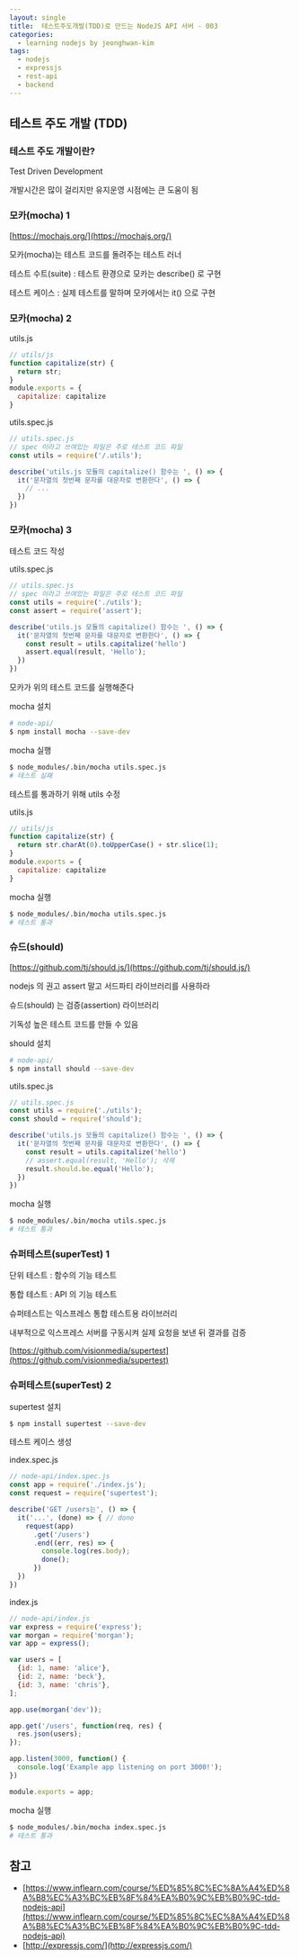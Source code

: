 ```yaml
---
layout: single
title:  테스트주도개발(TDD)로 만드는 NodeJS API 서버 - 003
categories: 
  - learning nodejs by jeonghwan-kim
tags: 
  - nodejs
  - expressjs
  - rest-api
  - backend
---
```


## 테스트 주도 개발 (TDD)

### 테스트 주도 개발이란?

Test Driven Development

개발시간은 많이 걸리지만 유지운영 시점에는 큰 도움이 됨

### 모카(mocha) 1

[https://mochajs.org/](https://mochajs.org/)

모카(mocha)는 테스트 코드를 돌려주는 테스트 러너

테스트 수트(suite) : 테스트 환경으로 모카는 describe() 로 구현

테스트 케이스 : 실제 테스트를 말하며 모카에서는 it() 으로 구현

### 모카(mocha) 2

utils.js

```js
// utils/js
function capitalize(str) {
  return str;
}
module.exports = {
  capitalize: capitalize
}
```

utils.spec.js

```js
// utils.spec.js
// spec 이라고 쓰여있는 파일은 주로 테스트 코드 파일
const utils = require('/.utils');

describe('utils.js 모듈의 capitalize() 함수는 ', () => {
  it('문자열의 첫번째 문자를 대문자로 변환한다', () => {
    // ...
  })
})
```

### 모카(mocha) 3

테스트 코드 작성

utils.spec.js

```js
// utils.spec.js
// spec 이라고 쓰여있는 파일은 주로 테스트 코드 파일
const utils = require('./utils');
const assert = require('assert');

describe('utils.js 모듈의 capitalize() 함수는 ', () => {
  it('문자열의 첫번째 문자를 대문자로 변환한다', () => {
    const result = utils.capitalize('hello')
    assert.equal(result, 'Hello');
  })
})
```

모카가 위의 테스트 코드를 실행해준다

mocha 설치

```bash
# node-api/
$ npm install mocha --save-dev
```

mocha 실행

```bash
$ node_modules/.bin/mocha utils.spec.js
# 테스트 실패
```

테스트를 통과하기 위해 utils 수정

utils.js

```js
// utils/js
function capitalize(str) {
  return str.charAt(0).toUpperCase() + str.slice(1);
}
module.exports = {
  capitalize: capitalize
}
```

mocha 실행

```bash
$ node_modules/.bin/mocha utils.spec.js
# 테스트 통과
```

### 슈드(should)

[https://github.com/tj/should.js/](https://github.com/tj/should.js/)

nodejs 의 권고 assert 말고 서드파티 라이브러리를 사용하라

슈드(should) 는 검증(assertion) 라이브러리

기독성 높은 테스트 코드를 만들 수 있음

should 설치

```bash
# node-api/
$ npm install should --save-dev
```


utils.spec.js

```js
// utils.spec.js
const utils = require('./utils');
const should = require('should');

describe('utils.js 모듈의 capitalize() 함수는 ', () => {
  it('문자열의 첫번째 문자를 대문자로 변환한다', () => {
    const result = utils.capitalize('hello')
    // assert.equal(result, 'Hello'); 삭제
    result.should.be.equal('Hello');
  })
})
```

mocha 실행

```bash
$ node_modules/.bin/mocha utils.spec.js
# 테스트 통과
```

### 슈퍼테스트(superTest) 1

단위 테스트 : 함수의 기능 테스트

통합 테스트 : API 의 기능 테스트

슈퍼테스트는 익스프레스 통합 테스트용 라이브러리

내부적으로 익스프레스 서버를 구동시켜 실제 요청을 보낸 뒤 결과를 검증

[https://github.com/visionmedia/supertest](https://github.com/visionmedia/supertest)

### 슈퍼테스트(superTest) 2

supertest 설치

```bash
$ npm install supertest --save-dev
```

테스트 케이스 생성

index.spec.js

```js
// node-api/index.spec.js
const app = require('./index.js');
const request = require('supertest');

describe('GET /users는', () => {
  it('...', (done) => { // done
    request(app)
      .get('/users')
      .end((err, res) => {
        console.log(res.body);
        done();
      })
  })
})
```

index.js

```js
// node-api/index.js
var express = require('express');
var morgan = require('morgan');
var app = express();

var users = [
  {id: 1, name: 'alice'},
  {id: 2, name: 'beck'},
  {id: 3, name: 'chris'},
];

app.use(morgan('dev'));

app.get('/users', function(req, res) {
  res.json(users);
});

app.listen(3000, function() {
  console.log('Example app listening on port 3000!');
})

module.exports = app;
```

mocha 실행

```bash
$ node_modules/.bin/mocha index.spec.js
# 테스트 통과
```

## 참고
- [https://www.inflearn.com/course/%ED%85%8C%EC%8A%A4%ED%8A%B8%EC%A3%BC%EB%8F%84%EA%B0%9C%EB%B0%9C-tdd-nodejs-api](https://www.inflearn.com/course/%ED%85%8C%EC%8A%A4%ED%8A%B8%EC%A3%BC%EB%8F%84%EA%B0%9C%EB%B0%9C-tdd-nodejs-api)
- [http://expressjs.com/](http://expressjs.com/)
